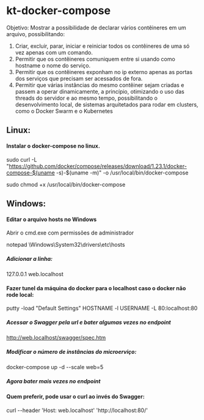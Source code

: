 # kt-docker-compose

Objetivo:
Mostrar a possibilidade de declarar vários contêineres em um arquivo, possibilitando:
1) Criar, excluir, parar, iniciar e reiniciar todos os contêineres de uma só vez apenas com um comando.
2) Permitir que os contêineres comuniquem entre si usando como hostname o nome do serviço.
3) Permitir que os contêineres exponham no ip externo apenas as portas dos serviços que precisam ser acessados de fora. 
4) Permitir que várias instâncias do mesmo contêiner sejam criadas e passem a operar dinamicamente, a princípio, otimizando o uso das threads do servidor e ao mesmo tempo, possibilitando o desenvolvimento local, de sistemas arquitetados para rodar em clusters, como o Docker Swarm e o Kubernetes


## Linux:
#### Instalar o docker-compose no linux.
sudo curl -L "https://github.com/docker/compose/releases/download/1.23.1/docker-compose-$(uname -s)-$(uname -m)" -o /usr/local/bin/docker-compose

sudo chmod +x /usr/local/bin/docker-compose

## Windows:
#### Editar o arquivo hosts no Windows
Abrir o cmd.exe com permissões de administrador

notepad \Windows\System32\drivers\etc\hosts

##### Adicionar a linha:

127.0.0.1 web.localhost


#### Fazer tunel da máquina do docker para o localhost caso o docker não rode local:
putty -load "Default Settings" HOSTNAME -l USERNAME -L 80:localhost:80


##### Acessar o Swagger pela url e bater algumas vezes no endpoint
http://web.localhost/swagger/spec.htm
##### Modificar o número de instâncias do microerviço:
docker-compose up -d --scale web=5

##### Agora bater mais vezes no endpoint

#### Quem preferir, pode usar o curl ao invés do Swagger:

curl --header 'Host: web.localhost' 'http://localhost:80/' 

